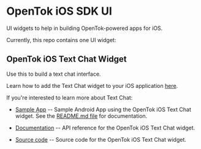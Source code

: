 # OpenTok iOS SDK UI

UI widgets to help in building OpenTok-powered apps for iOS.

Currently, this repo contains one UI widget: 

## OpenTok iOS Text Chat Widget ##
Use this to build a text chat interface. 

Learn how to add the Text Chat widget to your iOS application [here](/samples/TextChatSample/README.md).

If you're interested to learn more about Text Chat:

* [Sample App](/samples/TextChatSample/) -- Sample Android App using the OpenTok iOS Text Chat widget.
  See the [README.md file](/samples/TextChatSample/README.md) for documentation.

* [Documentation](/TextChat-docs/) -- API reference for the OpenTok iOS Text Chat widget.

* [Source code](/OTKTextChat/) -- Source code for the OpenTok iOS Text Chat widget.

